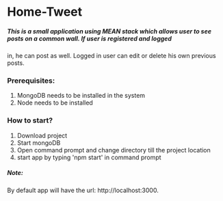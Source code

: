 # Home-Tweet

##### This is a small application using MEAN stack which allows user to see posts on a common wall. If user is registered and logged 
in, he can post as well. Logged in user can edit or delete his own previous posts.

### Prerequisites:

1. MongoDB needs to be installed in the system
2. Node needs to be installed

### How to start?

1. Download project
2. Start mongoDB
3. Open command prompt and change directory till the project location
4. start app by typing 'npm start' in command prompt

##### Note:

By default app will have the url: http://localhost:3000. 

